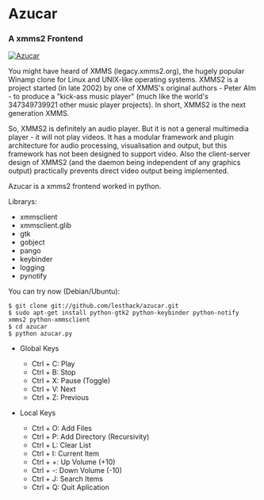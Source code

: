 # Azucar
### A xmms2 Frontend

[![Azucar](https://s29.postimg.org/osibbo8lz/azucar2.png)](https://s29.postimg.org/osibbo8lz/azucar2.png)

You might have heard of XMMS (legacy.xmms2.org), the hugely popular Winamp clone for Linux and UNIX-like operating systems. XMMS2 is a project started (in late 2002) by one of XMMS's original authors - Peter Alm - to produce a "kick-ass music player" (much like the world's 347349739921 other music player projects). In short, XMMS2 is the next generation XMMS.

So, XMMS2 is definitely an audio player. But it is not a general multimedia player - it will not play videos. It has a modular framework and plugin architecture for audio processing, visualisation and output, but this framework has not been designed to support video. Also the client-server design of XMMS2 (and the daemon being independent of any graphics output) practically prevents direct video output being implemented.

Azucar is a xmms2 frontend worked in python.

Librarys:

* xmmsclient
* xmmsclient.glib  
* gtk
* gobject
* pango
* keybinder
* logging
* pynotify

You can try now (Debian/Ubuntu):

    $ git clone git://github.com/lesthack/azucar.git
    $ sudo apt-get install python-gtk2 python-keybinder python-notify xmms2 python-xmmsclient
    $ cd azucar
    $ python azucar.py

* Global Keys

    * Ctrl + C: Play 
    * Ctrl + B: Stop
    * Ctrl + X: Pause (Toggle)
    * Ctrl + V: Next
    * Ctrl + Z: Previous
    
* Local Keys

    * Ctrl + O: Add Files
    * Ctrl + P: Add Directory (Recursivity)
    * Ctrl + L: Clear List
    * Ctrl + I: Current Item
    * Ctrl + +: Up Volume (+10)
    * Ctrl + -: Down Volume (-10)
    * Ctrl + J: Search Items 
    * Ctrl + Q: Quit Aplication
    